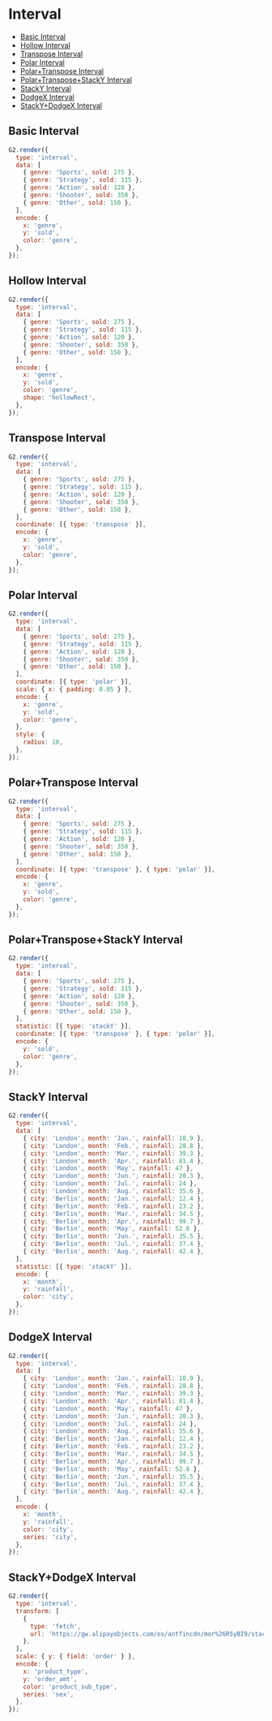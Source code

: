 # Interval

- <a href="#basic-interval">Basic Interval</a>
- <a href="#hollow-interval">Hollow Interval</a>
- <a href="#transpose-interval">Transpose Interval</a>
- <a href="#polar-interval">Polar Interval</a>
- <a href="#polar+transpose-interval">Polar+Transpose Interval</a>
- <a href="#polar+transpose+stacky-interval">Polar+Transpose+StackY Interval</a>
- <a href="#stacky-interval">StackY Interval</a>
- <a href="#dodgex-interval">DodgeX Interval</a>
- <a href="#stacky+dodgex-interval">StackY+DodgeX Interval</a>

## Basic Interval

```js | dom
G2.render({
  type: 'interval',
  data: [
    { genre: 'Sports', sold: 275 },
    { genre: 'Strategy', sold: 115 },
    { genre: 'Action', sold: 120 },
    { genre: 'Shooter', sold: 350 },
    { genre: 'Other', sold: 150 },
  ],
  encode: {
    x: 'genre',
    y: 'sold',
    color: 'genre',
  },
});
```

## Hollow Interval

```js | dom
G2.render({
  type: 'interval',
  data: [
    { genre: 'Sports', sold: 275 },
    { genre: 'Strategy', sold: 115 },
    { genre: 'Action', sold: 120 },
    { genre: 'Shooter', sold: 350 },
    { genre: 'Other', sold: 150 },
  ],
  encode: {
    x: 'genre',
    y: 'sold',
    color: 'genre',
    shape: 'hollowRect',
  },
});
```

## Transpose Interval

```js | dom
G2.render({
  type: 'interval',
  data: [
    { genre: 'Sports', sold: 275 },
    { genre: 'Strategy', sold: 115 },
    { genre: 'Action', sold: 120 },
    { genre: 'Shooter', sold: 350 },
    { genre: 'Other', sold: 150 },
  ],
  coordinate: [{ type: 'transpose' }],
  encode: {
    x: 'genre',
    y: 'sold',
    color: 'genre',
  },
});
```

## Polar Interval

```js | dom
G2.render({
  type: 'interval',
  data: [
    { genre: 'Sports', sold: 275 },
    { genre: 'Strategy', sold: 115 },
    { genre: 'Action', sold: 120 },
    { genre: 'Shooter', sold: 350 },
    { genre: 'Other', sold: 150 },
  ],
  coordinate: [{ type: 'polar' }],
  scale: { x: { padding: 0.05 } },
  encode: {
    x: 'genre',
    y: 'sold',
    color: 'genre',
  },
  style: {
    radius: 10,
  },
});
```

## Polar+Transpose Interval

```js | dom
G2.render({
  type: 'interval',
  data: [
    { genre: 'Sports', sold: 275 },
    { genre: 'Strategy', sold: 115 },
    { genre: 'Action', sold: 120 },
    { genre: 'Shooter', sold: 350 },
    { genre: 'Other', sold: 150 },
  ],
  coordinate: [{ type: 'transpose' }, { type: 'polar' }],
  encode: {
    x: 'genre',
    y: 'sold',
    color: 'genre',
  },
});
```

## Polar+Transpose+StackY Interval

```js | dom
G2.render({
  type: 'interval',
  data: [
    { genre: 'Sports', sold: 275 },
    { genre: 'Strategy', sold: 115 },
    { genre: 'Action', sold: 120 },
    { genre: 'Shooter', sold: 350 },
    { genre: 'Other', sold: 150 },
  ],
  statistic: [{ type: 'stackY' }],
  coordinate: [{ type: 'transpose' }, { type: 'polar' }],
  encode: {
    y: 'sold',
    color: 'genre',
  },
});
```

## StackY Interval

```js | dom
G2.render({
  type: 'interval',
  data: [
    { city: 'London', month: 'Jan.', rainfall: 18.9 },
    { city: 'London', month: 'Feb.', rainfall: 28.8 },
    { city: 'London', month: 'Mar.', rainfall: 39.3 },
    { city: 'London', month: 'Apr.', rainfall: 81.4 },
    { city: 'London', month: 'May', rainfall: 47 },
    { city: 'London', month: 'Jun.', rainfall: 20.3 },
    { city: 'London', month: 'Jul.', rainfall: 24 },
    { city: 'London', month: 'Aug.', rainfall: 35.6 },
    { city: 'Berlin', month: 'Jan.', rainfall: 12.4 },
    { city: 'Berlin', month: 'Feb.', rainfall: 23.2 },
    { city: 'Berlin', month: 'Mar.', rainfall: 34.5 },
    { city: 'Berlin', month: 'Apr.', rainfall: 99.7 },
    { city: 'Berlin', month: 'May', rainfall: 52.6 },
    { city: 'Berlin', month: 'Jun.', rainfall: 35.5 },
    { city: 'Berlin', month: 'Jul.', rainfall: 37.4 },
    { city: 'Berlin', month: 'Aug.', rainfall: 42.4 },
  ],
  statistic: [{ type: 'stackY' }],
  encode: {
    x: 'month',
    y: 'rainfall',
    color: 'city',
  },
});
```

## DodgeX Interval

```js | dom
G2.render({
  type: 'interval',
  data: [
    { city: 'London', month: 'Jan.', rainfall: 18.9 },
    { city: 'London', month: 'Feb.', rainfall: 28.8 },
    { city: 'London', month: 'Mar.', rainfall: 39.3 },
    { city: 'London', month: 'Apr.', rainfall: 81.4 },
    { city: 'London', month: 'May', rainfall: 47 },
    { city: 'London', month: 'Jun.', rainfall: 20.3 },
    { city: 'London', month: 'Jul.', rainfall: 24 },
    { city: 'London', month: 'Aug.', rainfall: 35.6 },
    { city: 'Berlin', month: 'Jan.', rainfall: 12.4 },
    { city: 'Berlin', month: 'Feb.', rainfall: 23.2 },
    { city: 'Berlin', month: 'Mar.', rainfall: 34.5 },
    { city: 'Berlin', month: 'Apr.', rainfall: 99.7 },
    { city: 'Berlin', month: 'May', rainfall: 52.6 },
    { city: 'Berlin', month: 'Jun.', rainfall: 35.5 },
    { city: 'Berlin', month: 'Jul.', rainfall: 37.4 },
    { city: 'Berlin', month: 'Aug.', rainfall: 42.4 },
  ],
  encode: {
    x: 'month',
    y: 'rainfall',
    color: 'city',
    series: 'city',
  },
});
```

## StackY+DodgeX Interval

```js | dom
G2.render({
  type: 'interval',
  transform: [
    {
      type: 'fetch',
      url: 'https://gw.alipayobjects.com/os/antfincdn/mor%26R5yBI9/stack-group-column.json',
    },
  ],
  scale: { y: { field: 'order' } },
  encode: {
    x: 'product_type',
    y: 'order_amt',
    color: 'product_sub_type',
    series: 'sex',
  },
});
```
